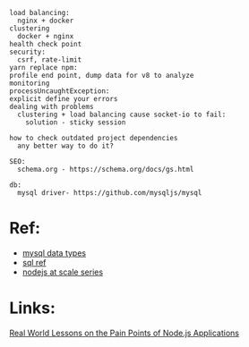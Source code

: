     
    load balancing:
      nginx + docker
    clustering
      docker + nginx
    health check point
    security:
      csrf, rate-limit
    yarn replace npm:
    profile end point, dump data for v8 to analyze
    monitoring
    processUncaughtException:
    explicit define your errors 
    dealing with problems
      clustering + load balancing cause socket-io to fail:
        solution - sticky session

    how to check outdated project dependencies
      any better way to do it?

    SEO:
      schema.org - https://schema.org/docs/gs.html

    db:
      mysql driver- https://github.com/mysqljs/mysql

# Ref:
* [mysql data types](https://www.tutorialspoint.com/mysql/mysql-data-types.htm)
* [sql ref](https://www.tutorialspoint.com/sql/)
* [nodejs at scale series](https://blog.risingstack.com/node-js-at-scale-understanding-node-js-event-loop/)

# Links:

[Real World Lessons on the Pain Points of Node.js Applications](https://www.youtube.com/watch?v=eZF1t7Cv_7o&list=LLuhDiGxQ78K0p35lrkwZLjA&index=2)


